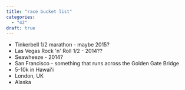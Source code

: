 ```yaml
---
title: "race bucket list"
categories: 
  - "42"
draft: true
---
```


- Tinkerbell 1/2 marathon - maybe 2015?
- Las Vegas Rock 'n' Roll 1/2 - 2014??
- Seawheeze - 2014?
- San Francisco - something that runs across the Golden Gate Bridge
- 5-10k in Hawai'i
- London, UK
- Alaska
